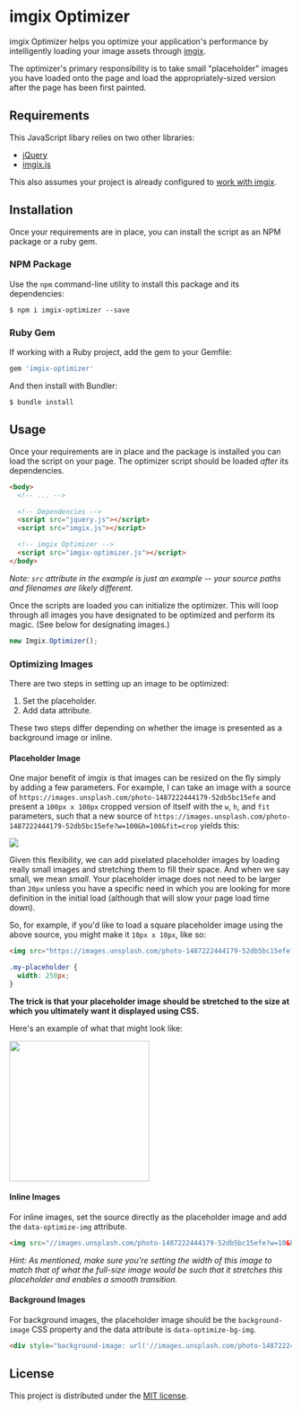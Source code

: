 imgix Optimizer
==========

imgix Optimizer helps you optimize your application's performance by intelligently loading your image assets through [imgix](https://www.imgix.com/).

The optimizer's primary responsibility is to take small "placeholder" images you have loaded onto the page and load the appropriately-sized version after the page has been first painted.

Requirements
----------

This JavaScript libary relies on two other libraries:

- [jQuery](https://jquery.com/)
- [imgix.js](https://www.imgix.com/imgix-js)

This also assumes your project is already configured to [work with imgix](https://docs.imgix.com/setup).

Installation
----------

Once your requirements are in place, you can install the script as an NPM package or a ruby gem.

### NPM Package

Use the `npm` command-line utility to install this package and its dependencies:

    $ npm i imgix-optimizer --save

### Ruby Gem

If working with a Ruby project, add the gem to your Gemfile:

```rb
gem 'imgix-optimizer'
```

And then install with Bundler:

    $ bundle install

Usage
----------

Once your requirements are in place and the package is installed you can load the script on your page. The optimizer script should be loaded _after_ its dependencies.

```html
<body>
  <!-- ... -->

  <!-- Dependencies -->
  <script src="jquery.js"></script>
  <script src="imgix.js"></script>

  <!-- imgix Optimizer -->
  <script src="imgix-optimizer.js"></script>
</body>
```

_Note: `src` attribute in the example is just an example -- your source paths and filenames are likely different._

Once the scripts are loaded you can initialize the optimizer. This will loop through all images you have designated to be optimized and perform its magic. (See below for designating images.)

```js
new Imgix.Optimizer();
```

### Optimizing Images

There are two steps in setting up an image to be optimized:

1. Set the placeholder.
2. Add data attribute.

These two steps differ depending on whether the image is presented as a background image or inline.

#### Placeholder Image

One major benefit of imgix is that images can be resized on the fly simply by adding a few parameters. For example, I can take an image with a source of `https://images.unsplash.com/photo-1487222444179-52db5bc15efe` and present a `100px x 100px` cropped version of itself with the `w`, `h`, and `fit` parameters, such that a new source of `https://images.unsplash.com/photo-1487222444179-52db5bc15efe?w=100&h=100&fit=crop` yields this:

![](https://images.unsplash.com/photo-1487222444179-52db5bc15efe?w=100&h=100&fit=crop)

Given this flexibility, we can add pixelated placeholder images by loading really small images and stretching them to fill their space. And when we say small, we mean _small_. Your placeholder image does not need to be larger than `20px` unless you have a specific need in which you are looking for more definition in the initial load (although that will slow your page load time down).

So, for example, if you'd like to load a square placeholder image using the above source, you might make it `10px x 10px`, like so:

```html
<img src="https://images.unsplash.com/photo-1487222444179-52db5bc15efe?w=10&h=10&fit=crop" class="my-placeholder">
```

```css
.my-placeholder {
  width: 250px;
}
```

**The trick is that your placeholder image should be stretched to the size at which you ultimately want it displayed using CSS.**

Here's an example of what that might look like:

<img src="https://images.unsplash.com/photo-1487222444179-52db5bc15efe?w=10&h=10&fit=crop" style="width: 250px;">

#### Inline Images

For inline images, set the source directly as the placeholder image and add the `data-optimize-img` attribute.

```html
<img src="//images.unsplash.com/photo-1487222444179-52db5bc15efe?w=10&h=10&fit=crop" data-optimize-img>
```

_Hint: As mentioned, make sure you're setting the width of this image to match that of what the full-size image would be such that it stretches this placeholder and enables a smooth transition._

#### Background Images

For background images, the placeholder image should be the `background-image` CSS property and the data attribute is `data-optimize-bg-img`.

```html
<div style="background-image: url('//images.unsplash.com/photo-1487222444179-52db5bc15efe?w=10&h=10&fit=crop')" data-optimize-bg-img></div>
```

License
----------

This project is distributed under the [MIT license](LICENSE).
